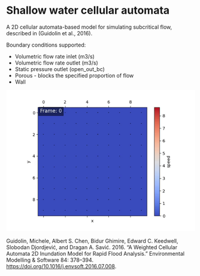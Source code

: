 # Shallow water cellular automata

A 2D cellular automata-based model for simulating subcritical flow, described in (Guidolin et al., 2016).

Boundary conditions supported:
- Volumetric flow rate inlet (m3/s)
- Volumetric flow rate outlet (m3/s)
- Static pressure outlet (open_out_bc)
- Porous - blocks the specified proportion of flow
- Wall

![alt text](https://github.com/jj-foster/shallow-water-cellular-automata/blob/main/river.gif)

Guidolin, Michele, Albert S. Chen, Bidur Ghimire, Edward C. Keedwell, Slobodan Djordjević, and Dragan A. Savić. 2016. “A Weighted Cellular Automata 2D Inundation Model for Rapid Flood Analysis.” Environmental Modelling & Software 84: 378–394. https://doi.org/10.1016/j.envsoft.2016.07.008.